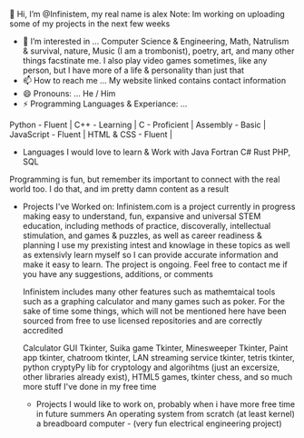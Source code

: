 👋 Hi, I’m @Infinistem, my real name is alex
  Note: Im working on uploading some of my projects in the next few weeks
  
- 👀 I’m interested in ...
  Computer Science & Engineering, Math, Natrulism & survival, nature, Music (I am a trombonist), poetry, art, and many other things facstinate me. I also play video games sometimes, like any person, but I have 
  more of a life & personality than just that
- 📫 How to reach me ...
  My website linked contains contact information
- 😄 Pronouns: ...
  He / Him
- ⚡ Programming Languages & Experiance: ...
  
Python - Fluent |
C++ - Learning |
C - Proficient |
Assembly - Basic |
JavaScript - Fluent |
HTML & CSS - Fluent |

- Languages I would love to learn & Work with
  Java
  Fortran
  C#
  Rust
  PHP, SQL

Programming is fun, but remember its important to connect with the real world too. I do that, and im pretty damn content as a result
  
- Projects I've Worked on:
  Infinistem.com is a project currently in progress making easy to understand, fun, expansive and universal STEM education,
  including methods of practice, discoverally, intellectual stimulation, and games & puzzles, as well as career readiness & planning
  I use my prexisting intest and knowlage in these topics as well as extensivly learn myself so I can provide accurate information and
  make it easy to learn. The project is ongoing. Feel free to contact me if you have any suggestions, additions, or comments

  Infinistem includes many other features such as mathemtaical tools such as a graphing calculator and many games such as poker. For the sake of time some things, which will not be mentioned
  here have been sourced from free to use licensed repositories and are correctly accredited

  Calculator GUI Tkinter, Suika game Tkinter, Minesweeper Tkinter, Paint app tkinter, chatroom tkinter, LAN streaming service tkinter, tetris tkinter, python cryptyPy lib for cryptology and algorihtms (just an 
  excersize, other libraries already exist), HTML5 games, tkinter chess, and so much more stuff I've done in my free time

  - Projects I would like to work on, probably when i have more free time in future summers
    An operating system from scratch (at least kernel)
    a breadboard computer - (very fun electrical engineering project)
    
    
    

<!---
Infinistem/Infinistem is a ✨ special ✨ repository because its `README.md` (this file) appears on your GitHub profile.
You can click the Preview link to take a look at your changes.
--->
